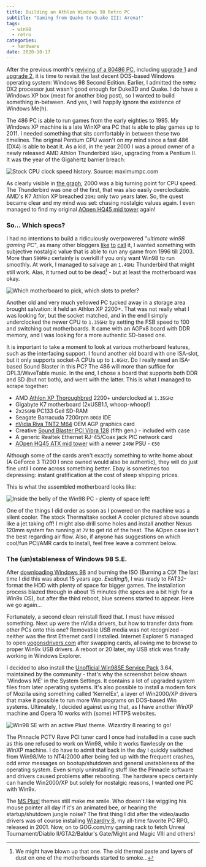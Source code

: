 ```yaml
---
title: Building an Athlon Windows 98 Retro PC
subtitle: "Gaming from Quake to Quake III: Arena!"
tags:
  - win98
  - retro
categories:
  - hardware
date: 2020-10-17
---
```


After the previous month's [reviving of a 80486 PC](/post/2020/09/reviving-a-80486/), including [upgrade 1](/post/2020/09/486-upgrade-sd-hdd/) and [upgrade 2](/post/2020/09/486-upgrade-sound-blaster/), it is time to revisit the last decent DOS-based Windows operating system: Windows 98 Second Edition. Earlier, I admitted the `66MHz` DX2 processor just wasn't good enough for Duke3D and Quake. I do have a Windows XP box (meat for another blog post), so I wanted to build something in-between. And yes, I will happily ignore the existence of Windows Me(h).

The 486 PC is able to run games from the early eighties to 1995. My Windows XP machine is a late WinXP era PC that is able to play games up to 2011. I needed something that sits comfortably in between these two timelines. The original Pentium CPU wasn't on my mind since a fast 486 (DX4) is able to beat it. As a kid, in the year 2000 I was a proud owner of a newly released AMD Athlon Thunderbird `1GHz`, upgrading from a Pentium II. It was the year of the Gigahertz barrier breach:

![](../ClockSpeed.png "Stock CPU clock speed history. Source: maximumpc.com")

As clearly visible in [the graph](https://web.archive.org/web/20150418074002/http://www.maximumpc.com:80/article/home/history_dream_how_ultimate_pc_has_evolved_15_years), 2000 was a big turning point for CPU speed. The Thunderbird was one of the first, that was also easily overclockable. AMD's K7 Athlon XP breached `2GHz` only two years later. So, the quest became clear and my mind was set: chasing nostalgic values again. I even managed to find my original [AOpen HQ45 mid tower](https://www.cnet.com/products/aopen-hq45-mid-tower-atx-series/) again!

### So... Which specs?

I had no intentions to build a ridiculously overpowered "_ultimate win98 gaming PC_", as many other bloggers [like](https://www.tomvanbrienen.nl/building-a-new-ultimate-windows-98-retro-pc-in-2020/) [to](https://retrorevive.enochdew.com/uwin98/) [call](https://www.overclockers.co.uk/forums/threads/building-the-ultimate-windows-98-gaming-pc.18845723/) it, I wanted something with subjective nostalgic value that is able to run any game from 1996 till 2003. More than `500MHz` certainly is overkill if you only want Win98 to run smoothly. At work, I managed to salvage an `1.4GHz` Thunderbird that might still work. Alas, it turned out to be dead[^dead] - but at least the motherboard was okay. 

[^dead]: We might have blown up that one. The old thermal paste and layers of dust on one of the motherboards started to smoke... 

![](../mobos.jpg "Which motherboard to pick, which slots to prefer?")

Another old and very much yellowed PC tucked away in a storage area brought salvation: it held an Athlon XP 2200+. That was not really what I was looking for, but the socket matched, and in the end I simply underclocked the newer CPU to `1.35GHz` by setting the FSB speed to 100 and switching out motherboards. It came with an AGPx8 board with DDR memory, and I was looking for a more authentic SD-based one. 

It is important to take a moment to look at various motherboard features, such as the interfacing support. I found another old board with one ISA-slot, but it only supports socket-A CPUs up to `1.0GHz`. Do I really need an ISA-based Sound Blaster in this PC? The 486 will more than suffice for OPL3/WaveTable music. In the end, I chose a board that supports both DDR and SD (but not both), and went with the latter. This is what I managed to scrape together:

- AMD [Athlon XP Thoroughbred](https://nl.wikipedia.org/wiki/Athlon_XP) 2200+ underclocked at `1.35GHz`
- Gigabyte K7 motherboard (2xUSB1.1, whoop-whoop!)
- 2x`256MB` PC133 Geil SD-RAM
- Seagate Barracuda 7200rpm `80GB` IDE
- [nVidia Riva TNT2 M64](https://www.techpowerup.com/gpu-specs/riva-tnt2-m64.c1304) OEM AGP graphics card
- Creative [Sound Blaster PCI Vibra 128](https://en.wikipedia.org/wiki/Sound_Blaster#Fifth_generation_Sound_Blasters,_PCI_cards,_multi-channel_and_F/X) (fifth gen.) - included with case
- A generic Realtek Ethernet RJ-45/Coax jack PIC network card
- [AOpen HQ45 ATX mid tower](https://www.cnet.com/products/aopen-hq45-mid-tower-atx-series/) with a newer `240W` PSU - `€50`

Although some of the cards aren't exactly something to write home about (A GeForce 3 Ti200 I once owned would also be authentic), they will do just fine until I come across something better. Ebay is sometimes too depressing: instant gratification at the cost of steep shipping prices. 

This is what the assembled motherboard looks like:

![](../win98cards.jpg "Inside the belly of the Win98 PC - plenty of space left!")

One of the things I did order as soon as I powered on the machine was a silent cooler. The stock Thermaltake socket A cooler pictured above sounds like a jet taking off! I might also drill some holes and install another Nexus 120mm system fan running at `7V` to get rid of the heat. The AOpen case isn't the best regarding air flow. Also, if anyone has suggestions on which cool/fun PCI/AMR cards to install, feel free leave a comment below.

### The (un)stableness of Windows 98 S.E.

After [downloading Windows 98](https://winworldpc.com/product/windows-98/98-second-edition) and burning the ISO (Burning a CD! The last time I did this was about 15 years ago. _Exciting!_), I was ready to FAT32-format the HDD with plenty of space for bigger games. The installation process blazed through in about 15 minutes (the specs are a bit high for a Win9x OS), but after the third reboot, blue screens started to appear. Here we go again... 

Fortunately, a second clean reinstall fixed that. I must have missed something. Next up were the nVidia drivers, but how to transfer data from other PCs onto this one? Removable USB media was not recognized - neither was the first Ethernet card I installed. Internet Explorer 5 managed to open [vogonsdrivers.com](http://vogonsdrivers.com) after swapping cards, allowing me to browse to proper Win9x USB drivers. A reboot or 20 later, my USB stick was finally working in Windows Explorer. 

I decided to also install the [Unofficial Win98SE Service Pack](http://htasoft.com/u98sesp/) 3.64, maintained by the community - that's why the screenshot below shows 'Windows ME' in the System Settings. It contains a lot of upgraded system files from later operating systems. It's also possible to install a modern fork of Mozilla using something called 'KernelEx', a layer of Win2000/XP drivers that make it possible to run more Win programs on DOS-based Win systems. Ultimately, I decided against using that, as I have another WinXP machine and Opera 10 works with (some) HTTPS websites.

![](../win98screen1.jpg "Win98 SE with an active Plus! theme. Wizardry 8 rearing to go!")

The Pinnacle PCTV Rave PCI tuner card I once had installed in a case such as this one refused to work on Win98, while it works flawlessly on the WinXP machine. I do have to admit that back in the day I quickly switched from Win98/Me to NT4/2000 after being fed up with the frequent crashes, odd error messages on bootup/shutdown and general unstableness of the operating system. Even simply uninstalling stuff like the Pinnacle software and drivers caused problems after rebooting. The hardware specs certainly can handle Win2000/XP but solely for nostalgic reasons, I wanted one PC with Win9x. 

The [MS Plus!](https://en.wikipedia.org/wiki/Microsoft_Plus!) themes still make me smile. Who doesn't like wiggling his mouse pointer all day if it's an animated bee, or hearing the startup/shutdown jungle noise? The first thing I did after the video/audio drivers was of course installing [Wizardry 8](https://jefklakscodex.com/tags/wizardry8/), my all-time favorite PC RPG, released in 2001.  Now, on to GOG.com/my gaming rack to fetch Unreal Tournament/Diablo II/GTA2/Baldur's Gate/Might and Magic VIII and others!
